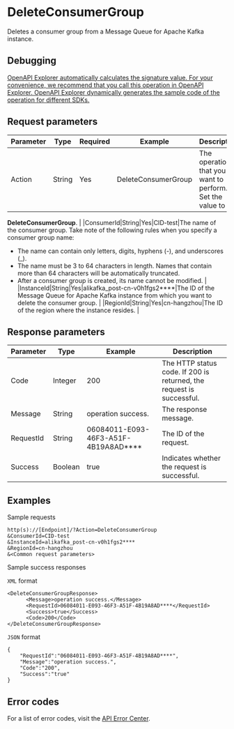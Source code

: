 # DeleteConsumerGroup

Deletes a consumer group from a Message Queue for Apache Kafka instance.

## Debugging

[OpenAPI Explorer automatically calculates the signature value. For your convenience, we recommend that you call this operation in OpenAPI Explorer. OpenAPI Explorer dynamically generates the sample code of the operation for different SDKs.](https://api.aliyun.com/#product=alikafka&api=DeleteConsumerGroup&type=RPC&version=2019-09-16)

## Request parameters

|Parameter|Type|Required|Example|Description|
|---------|----|--------|-------|-----------|
|Action|String|Yes|DeleteConsumerGroup|The operation that you want to perform. Set the value to

 **DeleteConsumerGroup**. |
|ConsumerId|String|Yes|CID-test|The name of the consumer group. Take note of the following rules when you specify a consumer group name:

 -   The name can contain only letters, digits, hyphens \(-\), and underscores \(\_\).
-   The name must be 3 to 64 characters in length. Names that contain more than 64 characters will be automatically truncated.
-   After a consumer group is created, its name cannot be modified. |
|InstanceId|String|Yes|alikafka\_post-cn-v0h1fgs2\*\*\*\*|The ID of the Message Queue for Apache Kafka instance from which you want to delete the consumer group. |
|RegionId|String|Yes|cn-hangzhou|The ID of the region where the instance resides. |

## Response parameters

|Parameter|Type|Example|Description|
|---------|----|-------|-----------|
|Code|Integer|200|The HTTP status code. If 200 is returned, the request is successful. |
|Message|String|operation success.|The response message. |
|RequestId|String|06084011-E093-46F3-A51F-4B19A8AD\*\*\*\*|The ID of the request. |
|Success|Boolean|true|Indicates whether the request is successful. |

## Examples

Sample requests

```
http(s)://[Endpoint]/?Action=DeleteConsumerGroup
&ConsumerId=CID-test
&InstanceId=alikafka_post-cn-v0h1fgs2****
&RegionId=cn-hangzhou
&<Common request parameters>
```

Sample success responses

`XML` format

```
<DeleteConsumerGroupResponse>
      <Message>operation success.</Message>
      <RequestId>06084011-E093-46F3-A51F-4B19A8AD****</RequestId>
      <Success>true</Success>
      <Code>200</Code>
</DeleteConsumerGroupResponse>
```

`JSON` format

```
{
    "RequestId":"06084011-E093-46F3-A51F-4B19A8AD****",
    "Message":"operation success.",
    "Code":"200",
    "Success":"true"
}
```

## Error codes

For a list of error codes, visit the [API Error Center](https://error-center.alibabacloud.com/status/product/alikafka).

